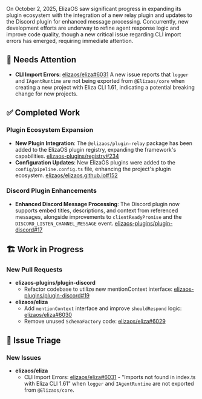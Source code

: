 On October 2, 2025, ElizaOS saw significant progress in expanding its plugin ecosystem with the integration of a new relay plugin and updates to the Discord plugin for enhanced message processing. Concurrently, new development efforts are underway to refine agent response logic and improve code quality, though a new critical issue regarding CLI import errors has emerged, requiring immediate attention.

## 🚨 Needs Attention
- **CLI Import Errors**: [elizaos/eliza#6031](https://github.com/elizaos/eliza/issues/6031) A new issue reports that `logger` and `IAgentRuntime` are not being exported from `@Elizaos/core` when creating a new project with Eliza CLI 1.61, indicating a potential breaking change for new projects.

## ✅ Completed Work
### Plugin Ecosystem Expansion
- **New Plugin Integration**: The `@elizaos/plugin-relay` package has been added to the ElizaOS plugin registry, expanding the framework's capabilities. [elizaos-plugins/registry#234](https://github.com/elizaos-plugins/registry/pull/234)
- **Configuration Updates**: New ElizaOS plugins were added to the `config/pipeline.config.ts` file, enhancing the project's plugin ecosystem. [elizaos/elizaos.github.io#152](https://github.com/elizaos/elizaos.github.io/pull/152)

### Discord Plugin Enhancements
- **Enhanced Discord Message Processing**: The Discord plugin now supports embed titles, descriptions, and context from referenced messages, alongside improvements to `clientReadyPromise` and the `DISCORD_LISTEN_CHANNEL_MESSAGE` event. [elizaos-plugins/plugin-discord#17](https://github.com/elizaos-plugins/plugin-discord/pull/17)

## 🏗️ Work in Progress
### New Pull Requests
- **elizaos-plugins/plugin-discord**
    - Refactor codebase to utilize new mentionContext interface: [elizaos-plugins/plugin-discord#19](https://github.com/elizaos-plugins/plugin-discord/pull/19)
- **elizaos/eliza**
    - Add `mentionContext` interface and improve `shouldRespond` logic: [elizaos/eliza#6030](https://github.com/elizaos/eliza/pull/6030)
    - Remove unused `SchemaFactory` code: [elizaos/eliza#6029](https://github.com/elizaos/eliza/pull/6029)

## 🐞 Issue Triage
### New Issues
- **elizaos/eliza**
    - CLI Import Errors: [elizaos/eliza#6031](https://github.com/elizaos/eliza/issues/6031) - "Imports not found in index.ts with Eliza CLI 1.61" when `logger` and `IAgentRuntime` are not exported from `@Elizaos/core`.